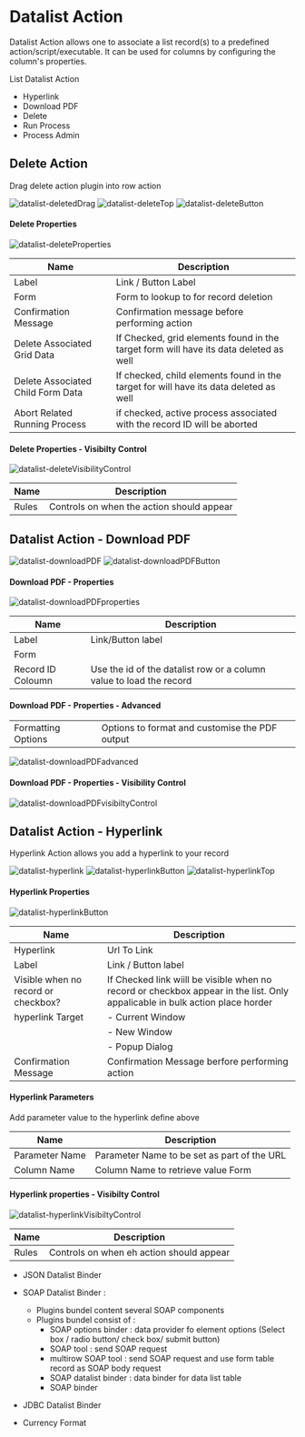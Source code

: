 # Datalist Action #

Datalist Action allows one to associate a list record(s) to a predefined action/script/executable.  It can be used for columns by configuring the column's properties.

List Datalist Action 

- Hyperlink
- Download PDF
- Delete
- Run Process
- Process Admin 

## Delete Action ##
Drag delete action plugin into row action 

<img src="https://raw.githubusercontent.com/kinnara-digital-studio/kecak-workflow/master/docs/assets/datalist-deletedDrag.png" alt="datalist-deletedDrag" />

<img src="https://raw.githubusercontent.com/kinnara-digital-studio/kecak-workflow/master/docs/assets/datalist-deleteTop.png" alt="datalist-deleteTop" />


<img src="https://raw.githubusercontent.com/kinnara-digital-studio/kecak-workflow/master/docs/assets/datalist-deleteButton.png" alt="datalist-deleteButton" />

#### Delete Properties ####

<img src="https://raw.githubusercontent.com/kinnara-digital-studio/kecak-workflow/master/docs/assets/datalist-deleteProperties.png" alt="datalist-deleteProperties" />

| Name | Description |
|---|---|
| Label | Link / Button Label |
| Form | Form to lookup to for record deletion |
| Confirmation Message | Confirmation message before performing action |
| Delete Associated Grid Data | If Checked, grid elements found in the target form will have its data deleted as well |
| Delete Associated Child Form Data | If checked, child elements found in the target for will have its data deleted as well |
| Abort Related Running Process | if checked, active process associated with the record ID will be aborted |

#### Delete Properties - Visibilty Control ####

<img src="https://raw.githubusercontent.com/kinnara-digital-studio/kecak-workflow/master/docs/assets/datalist-deleteVisibilityControl.png" alt="datalist-deleteVisibilityControl" />

| Name | Description |
|---|---|
| Rules | Controls on when the action should appear |


## Datalist Action - Download PDF ##


<img src="https://raw.githubusercontent.com/kinnara-digital-studio/kecak-workflow/master/docs/assets/datalist-downloadPDF.png" alt="datalist-downloadPDF" />

<img src="https://raw.githubusercontent.com/kinnara-digital-studio/kecak-workflow/master/docs/assets/datalist-downloadPDFButton.png" alt="datalist-downloadPDFButton" />


#### Download PDF - Properties ####

<img src="https://raw.githubusercontent.com/kinnara-digital-studio/kecak-workflow/master/docs/assets/datalist-downloadPDFproperties.png" alt="datalist-downloadPDFproperties" />

| Name | Description |
|---|---|
| Label | Link/Button label |
| Form |  |
| Record ID Coloumn | Use the id of the datalist row or a column value to load the record |


#### Download PDF - Properties - Advanced ####


|  |  |
|---|---|
| Formatting Options | Options to format and customise the PDF output |

<img src="https://raw.githubusercontent.com/kinnara-digital-studio/kecak-workflow/master/docs/assets/datalist-downloadPDFadvanced.png" alt="datalist-downloadPDFadvanced" />

#### Download PDF - Properties - Visibility Control ####

<img src="https://raw.githubusercontent.com/kinnara-digital-studio/kecak-workflow/master/docs/assets/datalist-downloadPDFvisibiltyControl.png" alt="datalist-downloadPDFvisibiltyControl" />

## Datalist Action - Hyperlink ##


Hyperlink Action allows you add a hyperlink to your record 

<img src="https://raw.githubusercontent.com/kinnara-digital-studio/kecak-workflow/master/docs/assets/datalist-hyperlink.png" alt="datalist-hyperlink" />


<img src="https://raw.githubusercontent.com/kinnara-digital-studio/kecak-workflow/master/docs/assets/datalist-hyperlinkButton.png" alt="datalist-hyperlinkButton" />


<img src="https://raw.githubusercontent.com/kinnara-digital-studio/kecak-workflow/master/docs/assets/datalist-hyperlinkTop.png" alt="datalist-hyperlinkTop" />

#### Hyperlink Properties ####


<img src="https://raw.githubusercontent.com/kinnara-digital-studio/kecak-workflow/master/docs/assets/datalist-hyperlinkButton.png" alt="datalist-hyperlinkButton" />

| Name | Description |
|---|---|
| Hyperlink | Url To Link |
| Label | Link / Button label |
| Visible when no record or checkbox? | If Checked link wiill be visible when no record or checkbox appear in the list. Only appalicable in bulk action place horder|
| hyperlink Target | - Current Window
|  | - New Window |
|  | - Popup Dialog |
| Confirmation Message | Confirmation Message berfore performing action |

#### Hyperlink Parameters #####

Add parameter value to the hyperlink define above

| Name | Description |
|---|---|
| Parameter Name | Parameter Name to be set as part of the URL |
| Column Name | Column Name to retrieve value Form |


#### Hyperlink properties - Visibilty Control ####

<img src="https://raw.githubusercontent.com/kinnara-digital-studio/kecak-workflow/master/docs/assets/datalist-hyperlinkVisibiltyControl.png" alt="datalist-hyperlinkVisibiltyControl" />

| Name | Description |
|---|---|
| Rules | Controls on when eh action should appear |




- JSON Datalist Binder 

- SOAP Datalist Binder :
	- Plugins bundel content several SOAP components 
	- Plugins bundel consist of :
		- SOAP options binder : data provider fo element options (Select box / radio button/ check box/ submit button)
		- SOAP tool : send SOAP request 
		- multirow SOAP tool : send SOAP request and use form table record as SOAP body request
		- SOAP datalist binder : data binder for data list table 
		- SOAP binder
		


- JDBC Datalist Binder
- Currency Format
